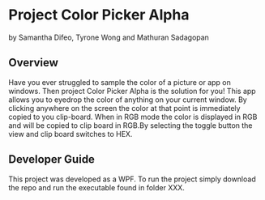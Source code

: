 <h1> Project Color Picker Alpha </h1>
by Samantha Difeo, Tyrone Wong and Mathuran Sadagopan

<h2>Overview</h2> 
Have you ever struggled to sample the color of a picture or app on windows. Then project Color Picker Alpha is the solution for you! This app allows you to eyedrop the color of anything on your current window. By clicking anywhere on the screen the color at that point is immediately copied to you clip-board. When in RGB mode the color is displayed in RGB and will be copied to clip board in RGB.By selecting the toggle button the view and clip board switches to HEX.


<h2>Developer Guide</h2>
This project was developed as a WPF. To run the project simply download the repo and run the executable found in folder XXX.
